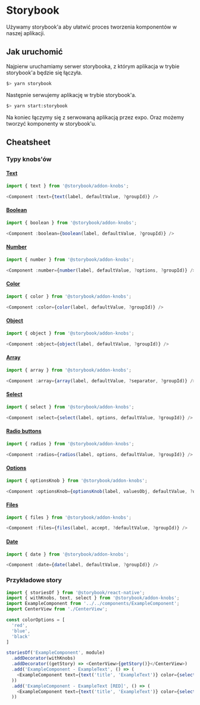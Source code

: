 # Storybook

Używamy storybook'a aby ułatwić proces tworzenia komponentów w naszej aplikacji.

## Jak uruchomić

Najpierw uruchamiamy serwer storybooka, z którym aplikacja w trybie storybook'a będzie się łączyła.

```bash
$> yarn storybook
```

Następnie serwujemy aplikację w trybie storybook'a.

```bash
$> yarn start:storybook
```

Na koniec łączymy się z serwowaną aplikacją przez expo. Oraz możemy tworzyć komponenty w storybook'u.

## Cheatsheet

### Typy knobs'ów

#### [Text](https://github.com/storybookjs/storybook/tree/master/addons/knobs#text)

```js
import { text } from '@storybook/addon-knobs';

<Component :text={text(label, defaultValue, ?groupId)} />
```

#### [Boolean](https://github.com/storybookjs/storybook/tree/master/addons/knobs#boolean)

```js
import { boolean } from '@storybook/addon-knobs';

<Component :boolean={boolean(label, defaultValue, ?groupId)} />
```

#### [Number](https://github.com/storybookjs/storybook/tree/master/addons/knobs#number)

```js
import { number } from '@storybook/addon-knobs';

<Component :number={number(label, defaultValue, ?options, ?groupId)} />
```

#### [Color](https://github.com/storybookjs/storybook/tree/master/addons/knobs#color)

```js
import { color } from '@storybook/addon-knobs';

<Component :color={color(label, defaultValue, ?groupId)} />
```

#### [Object](https://github.com/storybookjs/storybook/tree/master/addons/knobs#object)

```js
import { object } from '@storybook/addon-knobs';

<Component :object={object(label, defaultValue, ?groupId)} />
```

#### [Array](https://github.com/storybookjs/storybook/tree/master/addons/knobs#array)

```js
import { array } from '@storybook/addon-knobs';

<Component :array={array(label, defaultValue, ?separator, ?groupId)} />
```

#### [Select](https://github.com/storybookjs/storybook/tree/master/addons/knobs#select)

```js
import { select } from '@storybook/addon-knobs';

<Component :select={select(label, options, defaultValue, ?groupId)} />
```

#### [Radio buttons](https://github.com/storybookjs/storybook/tree/master/addons/knobs#radio-buttons)

```js
import { radios } from '@storybook/addon-knobs';

<Component :radios={radios(label, options, defaultValue, ?groupId)} />
```

#### [Options](https://github.com/storybookjs/storybook/tree/master/addons/knobs#options)

```js
import { optionsKnob } from '@storybook/addon-knobs';

<Component :optionsKnob={optionsKnob(label, valuesObj, defaultValue, ?optionsObj, ?groupId)} />
```

#### [Files](https://github.com/storybookjs/storybook/tree/master/addons/knobs#files)

```js
import { files } from '@storybook/addon-knobs';

<Component :files={files(label, accept, ?defaultValue, ?groupId)} />
```

#### [Date](https://github.com/storybookjs/storybook/tree/master/addons/knobs#date)

```js
import { date } from '@storybook/addon-knobs';

<Component :date={date(label, defaultValue, ?groupId)} />
```

### Przykładowe story
```js
import { storiesOf } from '@storybook/react-native';
import { withKnobs, text, select } from '@storybook/addon-knobs';
import ExampleComponent from '../../components/ExampleComponent';
import CenterView from './CenterView';

const colorOptions = [
  'red',
  'blue',
  'black'
]

storiesOf('ExampleComponent', module)
  .addDecorator(withKnobs)
  .addDecorator((getStory) => <CenterView>{getStory()}</CenterView>)
  .add('ExampleComponent - ExampleText', () => (
    <ExampleComponent text={text('title', 'ExampleText')} color={select('color', colorOptions, 'blue')} />
  ))
  .add('ExampleComponent - ExampleText [RED]', () => (
    <ExampleComponent text={text('title', 'ExampleText')} color={select('color', colorOptions, 'red')} />
  ))

```

